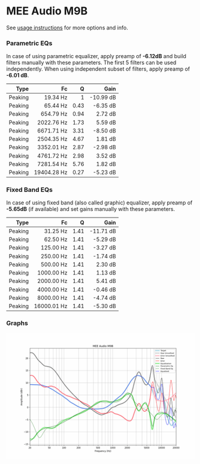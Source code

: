 # MEE Audio M9B
See [usage instructions](https://github.com/jaakkopasanen/AutoEq#usage) for more options and info.

### Parametric EQs
In case of using parametric equalizer, apply preamp of **-6.12dB** and build filters manually
with these parameters. The first 5 filters can be used independently.
When using independent subset of filters, apply preamp of **-6.01 dB**.

| Type    | Fc          |    Q | Gain      |
|--------:|------------:|-----:|----------:|
| Peaking | 19.34 Hz    | 1    | -10.99 dB |
| Peaking | 65.44 Hz    | 0.43 | -6.35 dB  |
| Peaking | 654.79 Hz   | 0.94 | 2.72 dB   |
| Peaking | 2022.76 Hz  | 1.73 | 5.59 dB   |
| Peaking | 6671.71 Hz  | 3.31 | -8.50 dB  |
| Peaking | 2504.35 Hz  | 4.67 | 1.81 dB   |
| Peaking | 3352.01 Hz  | 2.87 | -2.98 dB  |
| Peaking | 4761.72 Hz  | 2.98 | 3.52 dB   |
| Peaking | 7281.54 Hz  | 5.76 | 1.82 dB   |
| Peaking | 19404.28 Hz | 0.27 | -5.23 dB  |

### Fixed Band EQs
In case of using fixed band (also called graphic) equalizer, apply preamp of **-5.65dB**
(if available) and set gains manually with these parameters.

| Type    | Fc          |    Q | Gain      |
|--------:|------------:|-----:|----------:|
| Peaking | 31.25 Hz    | 1.41 | -11.71 dB |
| Peaking | 62.50 Hz    | 1.41 | -5.29 dB  |
| Peaking | 125.00 Hz   | 1.41 | -3.27 dB  |
| Peaking | 250.00 Hz   | 1.41 | -1.74 dB  |
| Peaking | 500.00 Hz   | 1.41 | 2.30 dB   |
| Peaking | 1000.00 Hz  | 1.41 | 1.13 dB   |
| Peaking | 2000.00 Hz  | 1.41 | 5.41 dB   |
| Peaking | 4000.00 Hz  | 1.41 | -0.46 dB  |
| Peaking | 8000.00 Hz  | 1.41 | -4.74 dB  |
| Peaking | 16000.01 Hz | 1.41 | -5.30 dB  |

### Graphs
![](./MEE%20Audio%20M9B.png)